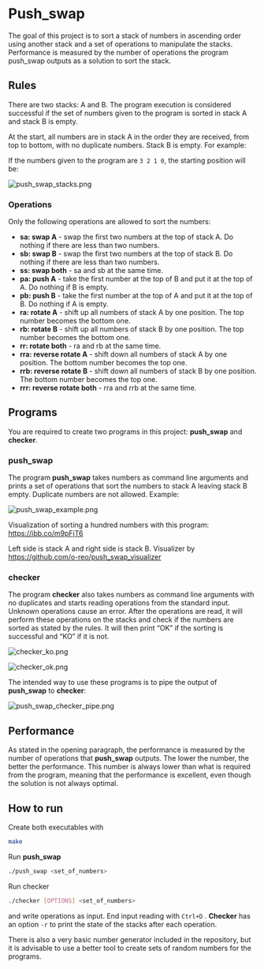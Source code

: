 # Push_swap

The goal of this project is to sort a stack of numbers in ascending order using another stack and a set of operations to manipulate the stacks. Performance is measured by the number of operations the program push_swap outputs as a solution to sort the stack.

## Rules

There are two stacks: A and B. The program execution is considered successful if the set of numbers given to the program is sorted in stack A and stack B is empty.

At the start, all numbers are in stack A in the order they are received, from top to bottom, with no duplicate numbers. Stack B is empty. For example:

If the numbers given to the program are `3 2 1 0`, the starting position will be:

![push_swap_stacks.png](https://i.ibb.co/h7kyPZB/push-swap-stacks.png)

### Operations

Only the following operations are allowed to sort the numbers:

- **sa: swap A** - swap the first two numbers at the top of stack A. Do nothing if there are less than two numbers.
- **sb: swap B** - swap the first two numbers at the top of stack B. Do nothing if there are less than two numbers.
- **ss: swap both** - sa and sb at the same time.
- **pa: push A** - take the first number at the top of B and put it at the top of A. Do nothing if B is empty.
- **pb: push B** - take the first number at the top of A and put it at the top of B. Do nothing if A is empty.
- **ra: rotate A** - shift up all numbers of stack A by one position. The top number becomes the bottom one.
- **rb: rotate B** - shift up all numbers of stack B by one position. The top number becomes the bottom one.
- **rr: rotate both** - ra and rb at the same time.
- **rra: reverse rotate A** - shift down all numbers of stack A by one position. The bottom number becomes the top one.
- **rrb: reverse rotate B** - shift down all numbers of stack B by one position. The bottom number becomes the top one.
- **rrr: reverse rotate both** - rra and rrb at the same time.

## Programs

You are required to create two programs in this project: **push_swap** and **checker**.

### push_swap

The program **push_swap** takes numbers as command line arguments and prints a set of operations that sort the numbers to stack A leaving stack B empty. Duplicate numbers are not allowed. Example:

![push_swap_example.png](https://i.ibb.co/gznBS3X/push-swap-example.png)

Visualization of sorting a hundred numbers with this program:
https://ibb.co/m9pFjT6

Left side is stack A and right side is stack B. Visualizer by https://github.com/o-reo/push_swap_visualizer

### checker

The program **checker** also takes numbers as command line arguments with no duplicates and starts reading operations from the standard input. Unknown operations cause an error. After the operations are read, it will perform these operations on the stacks and check if the numbers are sorted as stated by the rules. It will then print “OK” if the sorting is successful and “KO” if it is not.

![checker_ko.png](https://i.ibb.co/r0KHr4B/checker-ko.png)

![checker_ok.png](https://i.ibb.co/d70YCxr/checker-ok.png)

The intended way to use these programs is to pipe the output of **push_swap** to **checker**:

![push_swap_checker_pipe.png](https://i.ibb.co/Z2YwQSm/push-swap-checker-pipe.png)

## Performance

As stated in the opening paragraph, the performance is measured by the number of operations that **push_swap** outputs. The lower the number, the better the performance. This number is always lower than what is required from the program, meaning that the performance is excellent, even though the solution is not always optimal.

## How to run

Create both executables with

```bash
make
```

Run **push_swap**

```bash
./push_swap <set_of_numbers>
```

Run checker

```bash
./checker [OPTIONS] <set_of_numbers>
```

and write operations as input. End input reading with `Ctrl+D` . **Checker** has an option `-r` to print the state of the stacks after each operation.

There is also a very basic number generator included in the repository, but it is advisable to use a better tool to create sets of random numbers for the programs.

